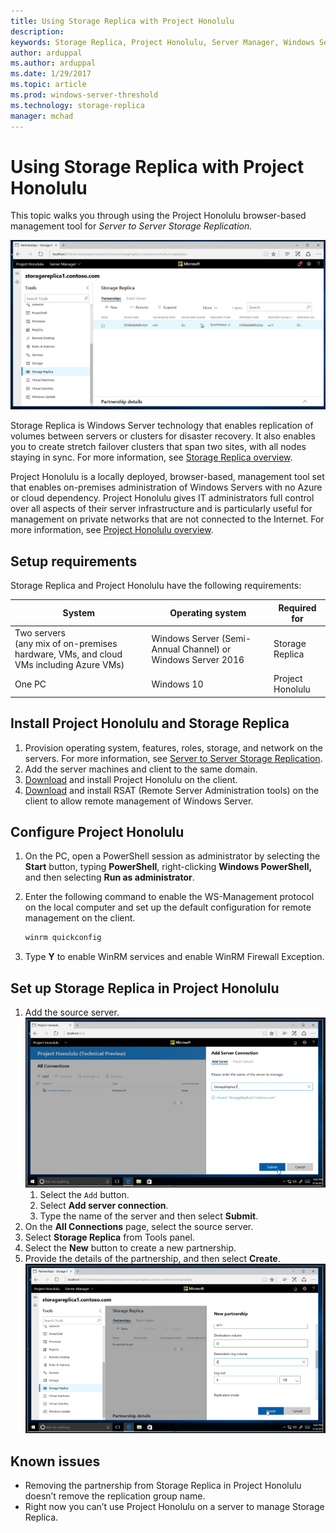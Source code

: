 ```yaml
---
title: Using Storage Replica with Project Honolulu
description: 
keywords: Storage Replica, Project Honolulu, Server Manager, Windows Server
author: arduppal
ms.author: arduppal
ms.date: 1/29/2017
ms.topic: article
ms.prod: windows-server-threshold
ms.technology: storage-replica
manager: mchad
---
```

# Using Storage Replica with Project Honolulu

This topic walks you through using the Project Honolulu browser-based management tool for *Server to Server Storage Replication.*

![image](media\Storage-Replica-UI\Honolulu_SR_Partnership.png)

Storage Replica is Windows Server technology that enables replication of volumes between servers or clusters for disaster recovery. It also enables you to create stretch failover clusters that span two sites, with all nodes staying in sync. For more information, see [Storage Replica overview](storage-replica-overview.md).

Project Honolulu is a locally deployed, browser-based, management tool set that enables on-premises administration of Windows Servers with no Azure or cloud dependency. Project Honolulu gives IT administrators full control over all aspects of their server infrastructure and is particularly useful for management on private networks that are not connected to the Internet. For more information, see [Project Honolulu overview](../../manage/Honolulu/Honolulu.md).

## Setup requirements

Storage Replica and Project Honolulu have the following requirements:

| System                        | Operating system                                            | Required for     |
|-------------------------------|-------------------------------------------------------------|------------------|
| Two servers <br>(any mix of on-premises hardware, VMs, and cloud VMs including Azure VMs)| Windows Server (Semi-Annual Channel) or Windows Server 2016 | Storage Replica  |
| One PC                     | Windows 10                                                  | Project Honolulu |

## Install Project Honolulu and Storage Replica

1. Provision operating system, features, roles, storage, and network on the servers. For more information, see [Server to Server Storage Replication](server-to-server-storage-replication.md).
2. Add the server machines and client to the same domain.
3. [Download](https://www.microsoft.com/en-us/evalcenter/evaluate-windows-server-honolulu) and install Project Honolulu on the client.
4. [Download](https://www.microsoft.com/en-us/download/details.aspx?id=45520) and install RSAT (Remote Server Administration tools) on the client to allow remote management of Windows Server.

## Configure Project Honolulu

1. On the PC, open a PowerShell session as administrator by selecting the **Start** button, typing **PowerShell**, right-clicking **Windows PowerShell,** and then selecting **Run as administrator**.
2. Enter the following command to enable the WS-Management protocol on the local computer and set up the default configuration for remote management on the client.

    ```PowerShell
    winrm quickconfig
    ```

3. Type **Y** to enable WinRM services and enable WinRM Firewall Exception.

## Set up Storage Replica in Project Honolulu

1. Add the source server.
![image](media\Storage-Replica-UI\Honolulu_Add_Connection.png)
    1. Select the `Add` button.
    2. Select **Add server connection**.
    3. Type the name of the server and then select **Submit**.
2.  On the **All Connections** page, select the source server.
3. Select **Storage Replica** from Tools panel.
4. Select the **New** button to create a new partnership.
5. Provide the details of the partnership, and then select **Create**.
![image](media\Storage-Replica-UI\Honolulu_SR_CReate_Partnership.png)

## Known issues

- Removing the partnership from Storage Replica in Project Honolulu doesn’t remove the replication group name.
- Right now you can’t use Project Honolulu on a server to manage Storage Replica.
